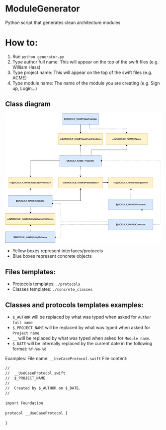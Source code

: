 # ModuleGenerator
Python script that generates clean architecture modules

# How to:
1. Run `python generator.py`
2. Type author full name: This will appear on the top of the swift files (e.g. William Hass)
3. Type project name: This will appear on the top of the swift files (e.g. ACME)
4. Type module name: The name of the module you are creating (e.g. Sign up, Login...)

## Class diagram
![Class diagram](https://raw.githubusercontent.com/hvsw/Clean-Architecture-Module-Generator/master/Class%20diagram.png)

- Yellow boxes represent interfaces/protocols
- Blue boxes represent concrete objects

## Files templates:
- Protocols templates: `./protocols`
- Classes templates: `./concrete_classes`


## Classes and protocols templates examples:

- `$_AUTHOR` will be replaced by what was typed when asked for `Author full name`
- `$_PROJECT_NAME` will be replaced by what was typed when asked for `Project name`
- `__` will be replaced by what was typed when asked for `Module name`.
- `$_DATE` will be internally replaced by the current date in the following format: `%Y-%m-%d`

Examples:
File name: `__UseCaseProtocol.swift`
File content:
```
//
//  __UseCaseProtocol.swift
//  $_PROJECT_NAME
//
//  Created by $_AUTHOR on $_DATE.
//

import Foundation

protocol __UseCaseProtocol {
    
}
```
